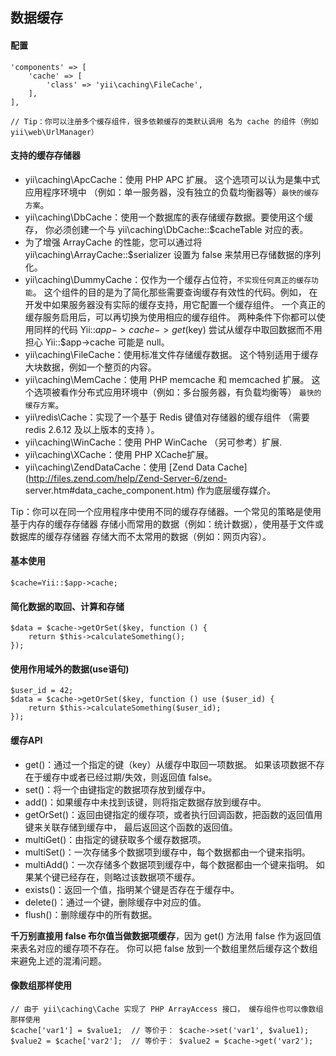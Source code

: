 ## 数据缓存

#### 配置
~~~
'components' => [
    'cache' => [
        'class' => 'yii\caching\FileCache',
    ],
],

// Tip：你可以注册多个缓存组件，很多依赖缓存的类默认调用 名为 cache 的组件（例如 yii\web\UrlManager）   
~~~

#### 支持的缓存存储器
- yii\caching\ApcCache：使用 PHP APC 扩展。 这个选项可以认为是集中式应用程序环境中 （例如：单一服务器，没有独立的负载均衡器等）`最快的缓存方案`。
- yii\caching\DbCache：使用一个数据库的表存储缓存数据。要使用这个缓存， 你必须创建一个与 yii\caching\DbCache::$cacheTable 对应的表。
- 为了增强 ArrayCache 的性能，您可以通过将 yii\caching\ArrayCache::$serializer 设置为 false 来禁用已存储数据的序列化。
- yii\caching\DummyCache：仅作为一个缓存占位符，`不实现任何真正的缓存功能`。 这个组件的目的是为了简化那些需要查询缓存有效性的代码。例如， 在开发中如果服务器没有实际的缓存支持，用它配置一个缓存组件。 一个真正的缓存服务启用后，可以再切换为使用相应的缓存组件。 两种条件下你都可以使用同样的代码 Yii::$app->cache->get($key) 尝试从缓存中取回数据而不用担心 Yii::$app->cache 可能是 null。
- yii\caching\FileCache：使用标准文件存储缓存数据。 这个特别适用于缓存大块数据，例如一个整页的内容。
- yii\caching\MemCache：使用 PHP memcache 和 memcached 扩展。 这个选项被看作分布式应用环境中（例如：多台服务器，有负载均衡等） `最快的缓存方案`。
- yii\redis\Cache：实现了一个基于 Redis 键值对存储器的缓存组件 （需要 redis 2.6.12 及以上版本的支持 ）。
- yii\caching\WinCache：使用 PHP WinCache （另可参考）扩展.
- yii\caching\XCache：使用 PHP XCache扩展。
- yii\caching\ZendDataCache：使用 [Zend Data Cache](http://files.zend.com/help/Zend-Server-6/zend- server.htm#data_cache_component.htm) 作为底层缓存媒介。

Tip：你可以在同一个应用程序中使用不同的缓存存储器。一个常见的策略是使用基于内存的缓存存储器 存储小而常用的数据（例如：统计数据），使用基于文件或数据库的缓存存储器 存储大而不太常用的数据（例如：网页内容）。

#### 基本使用
    $cache=Yii::$app->cache;

#### 简化数据的取回、计算和存储
~~~
$data = $cache->getOrSet($key, function () {
    return $this->calculateSomething();
});
~~~

#### 使用作用域外的数据(use语句)
~~~
$user_id = 42;
$data = $cache->getOrSet($key, function () use ($user_id) {
    return $this->calculateSomething($user_id);
});
~~~

#### 缓存API
- get()：通过一个指定的键（key）从缓存中取回一项数据。 如果该项数据不存在于缓存中或者已经过期/失效，则返回值 false。
- set()：将一个由键指定的数据项存放到缓存中。
- add()：如果缓存中未找到该键，则将指定数据存放到缓存中。
- getOrSet()：返回由键指定的缓存项，或者执行回调函数，把函数的返回值用键来关联存储到缓存中， 最后返回这个函数的返回值。
- multiGet()：由指定的键获取多个缓存数据项。
- multiSet()：一次存储多个数据项到缓存中，每个数据都由一个键来指明。
- multiAdd()：一次存储多个数据项到缓存中，每个数据都由一个键来指明。 如果某个键已经存在，则略过该数据项不缓存。
- exists()：返回一个值，指明某个键是否存在于缓存中。
- delete()：通过一个键，删除缓存中对应的值。
- flush()：删除缓存中的所有数据。

**千万别直接用 false 布尔值当做数据项缓存**，因为 get() 方法用 false 作为返回值来表名对应的缓存项不存在。 你可以把 false 放到一个数组里然后缓存这个数组来避免上述的混淆问题。

#### 像数组那样使用
~~~
// 由于 yii\caching\Cache 实现了 PHP ArrayAccess 接口， 缓存组件也可以像数组那样使用
$cache['var1'] = $value1;  // 等价于： $cache->set('var1', $value1);
$value2 = $cache['var2'];  // 等价于： $value2 = $cache->get('var2');
~~~


